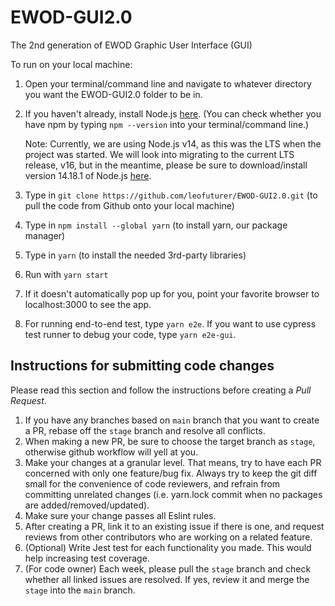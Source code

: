 # EWOD-GUI2.0

The 2nd generation of EWOD Graphic User Interface (GUI)

To run on your local machine:

1. Open your terminal/command line and navigate to whatever directory you want the EWOD-GUI2.0 folder to be in.
2. If you haven't already, install Node.js [here](https://nodejs.org/en/download/). (You can check whether you have npm by typing ```npm --version``` into your terminal/command line.)

    Note: Currently, we are using Node.js v14, as this was the LTS when the project was started. We will look into migrating to the current LTS release, v16, but in the meantime, please be sure to download/install version 14.18.1 of Node.js [here](https://nodejs.org/download/release/latest-v14.x/).

3. Type in ```git clone https://github.com/leofuturer/EWOD-GUI2.0.git``` (to pull the code from Github onto your local machine)
4. Type in ```npm install --global yarn``` (to install yarn, our package manager)
5. Type in ```yarn``` (to install the needed 3rd-party libraries)
6. Run with ```yarn start```
7. If it doesn't automatically pop up for you, point your favorite browser to localhost:3000 to see the app.
8. For running end-to-end test, type ```yarn e2e```. If you want to use cypress test runner to debug your code, type ```yarn e2e-gui```.

## Instructions for submitting code changes

Please read this section and follow the instructions before creating a *Pull Request*.

1. If you have any branches based on `main` branch that you want to create a PR, rebase off the `stage` branch and resolve all conflicts.
2. When making a new PR, be sure to choose the target branch as `stage`, otherwise github workflow will yell at you.
3. Make your changes at a granular level. That means, try to have each PR concerned with only one feature/bug fix. Always try to keep the git diff small for the convenience of code reviewers, and refrain from committing unrelated changes (i.e. yarn.lock commit when no packages are added/removed/updated).
4. Make sure your change passes all Eslint rules.
5. After creating a PR, link it to an existing issue if there is one, and request reviews from other contributors who are working on a related feature.
6. (Optional) Write Jest test for each functionality you made. This would help increasing test coverage.
7. (For code owner) Each week, please pull the `stage` branch and check whether all linked issues are resolved. If yes, review it and merge the `stage` into the `main` branch.
